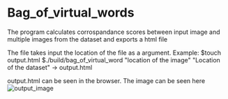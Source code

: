 # Bag_of_virtual_words
The program calculates corrospandance scores between input image and multiple images from the dataset and exports a html file 

The file takes input the location of the file as a argument. 
Example:
$touch output.html
$./build/bag_of_virtual_word "location of the image" "Location of the dataset" -> output.html

output.html can be seen in the browser. 
The image can be seen here
![output_image](https://user-images.githubusercontent.com/84985854/227974989-36e004c8-c4b1-4725-a03a-8a277d00d965.png)
